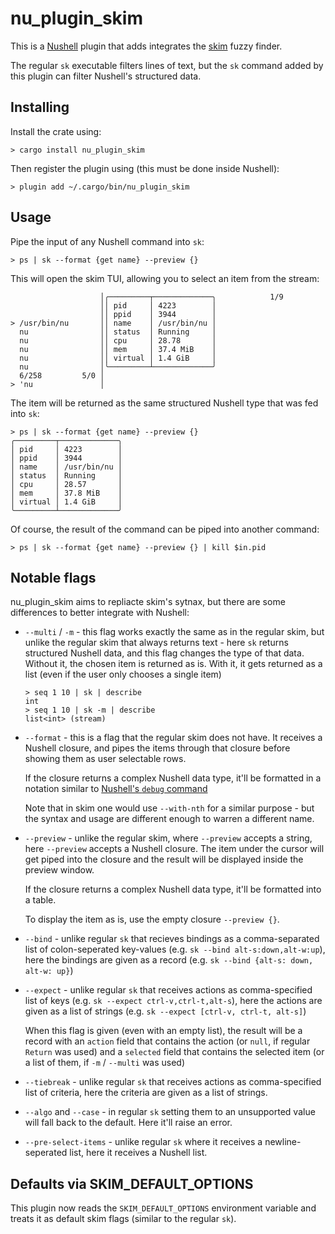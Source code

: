 # nu_plugin_skim

This is a [Nushell](https://nushell.sh/) plugin that adds integrates the [skim](https://github.com/lotabout/skim) fuzzy finder.

The regular `sk` executable filters lines of text, but the `sk` command added by this plugin can filter Nushell's structured data.

## Installing

Install the crate using:

```nushell
> cargo install nu_plugin_skim
```

Then register the plugin using (this must be done inside Nushell):

```nushell
> plugin add ~/.cargo/bin/nu_plugin_skim
```

## Usage

Pipe the input of any Nushell command into `sk`:

```nushell
> ps | sk --format {get name} --preview {}
```

This will open the skim TUI, allowing you to select an item from the stream:

```
                    │╭─────────┬─────────────╮            1/9
                    ││ pid     │ 4223        │
                    ││ ppid    │ 3944        │
> /usr/bin/nu       ││ name    │ /usr/bin/nu │
  nu                ││ status  │ Running     │
  nu                ││ cpu     │ 28.78       │
  nu                ││ mem     │ 37.4 MiB    │
  nu                ││ virtual │ 1.4 GiB     │
  nu                │╰─────────┴─────────────╯
  6/258         5/0 │
> 'nu               │
```

The item will be returned as the same structured Nushell type that was fed into `sk`:

```nushell
> ps | sk --format {get name} --preview {}
╭─────────┬─────────────╮
│ pid     │ 4223        │
│ ppid    │ 3944        │
│ name    │ /usr/bin/nu │
│ status  │ Running     │
│ cpu     │ 28.57       │
│ mem     │ 37.8 MiB    │
│ virtual │ 1.4 GiB     │
╰─────────┴─────────────╯
```

Of course, the result of the command can be piped into another command:

```nushell
> ps | sk --format {get name} --preview {} | kill $in.pid
```

## Notable flags

nu_plugin_skim aims to repliacte skim's sytnax, but there are some differences to better integrate with Nushell:

- `--multi` / `-m` - this flag works exactly the same as in the regular skim, but unlike the regular skim that always returns text - here `sk` returns structured Nushell data, and this flag changes the type of that data. Without it, the chosen item is returned as is. With it, it gets returned as a list (even if the user only chooses a single item)

  ```nushell
  > seq 1 10 | sk | describe
  int
  > seq 1 10 | sk -m | describe
  list<int> (stream)
  ```

- `--format` - this is a flag that the regular skim does not have. It receives a Nushell closure, and pipes the items through that closure before showing them as user selectable rows.

  If the closure returns a complex Nushell data type, it'll be formatted in a notation similar to [Nushell's `debug` command](http://www.nushell.sh/commands/docs/debug.html)

  Note that in skim one would use `--with-nth` for a similar purpose - but the syntax and usage are different enough to warren a different name.

- `--preview` - unlike the regular skim, where `--preview` accepts a string, here `--preview` accepts a Nushell closure. The item under the cursor will get piped into the closure and the result will be displayed inside the preview window.

  If the closure returns a complex Nushell data type, it'll be formatted into a table.

  To display the item as is, use the empty closure `--preview {}`.

- `--bind` - unlike regular `sk` that recieves bindings as a comma-separated list of colon-seperated key-values (e.g. `sk --bind alt-s:down,alt-w:up`), here the bindings are given as a record (e.g. `sk --bind {alt-s: down, alt-w: up}`)

- `--expect` - unlike regular `sk` that receives actions as comma-specified list of keys (e.g. `sk --expect ctrl-v,ctrl-t,alt-s`), here the actions are given as a list of strings (e.g. `sk --expect [ctrl-v, ctrl-t, alt-s]`)

  When this flag is given (even with an empty list), the result will be a record with an `action` field that contains the action (or `null`, if regular `Return` was used) and a `selected` field that contains the selected item (or a list of them, if `-m` / `--multi` was used)

- `--tiebreak` - unlike regular `sk` that receives actions as comma-specified list of criteria, here the criteria are given as a list of strings.

- `--algo` and `--case` - in regular `sk` setting them to an unsupported value will fall back to the default. Here it'll raise an error.

- `--pre-select-items` - unlike regular `sk` where it receives a newline-seperated list, here it receives a Nushell list.

## Defaults via SKIM_DEFAULT_OPTIONS

This plugin now reads the `SKIM_DEFAULT_OPTIONS` environment variable and treats it as default skim flags (similar to the regular `sk`).

